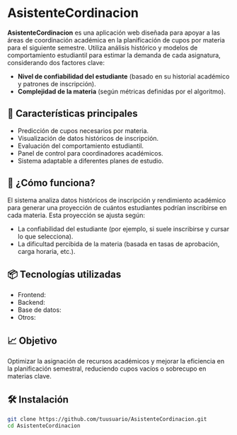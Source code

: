 # AsistenteCordinacion

**AsistenteCordinacion** es una aplicación web diseñada para apoyar a las áreas de coordinación académica en la planificación de cupos por materia para el siguiente semestre. Utiliza análisis histórico y modelos de comportamiento estudiantil para estimar la demanda de cada asignatura, considerando dos factores clave:

- **Nivel de confiabilidad del estudiante** (basado en su historial académico y patrones de inscripción).
- **Complejidad de la materia** (según métricas definidas por el algoritmo).

## 🚀 Características principales

- Predicción de cupos necesarios por materia.
- Visualización de datos históricos de inscripción.
- Evaluación del comportamiento estudiantil.
- Panel de control para coordinadores académicos.
- Sistema adaptable a diferentes planes de estudio.

## 🧠 ¿Cómo funciona?

El sistema analiza datos históricos de inscripción y rendimiento académico para generar una proyección de cuántos estudiantes podrían inscribirse en cada materia. Esta proyección se ajusta según:

- La confiabilidad del estudiante (por ejemplo, si suele inscribirse y cursar lo que selecciona).
- La dificultad percibida de la materia (basada en tasas de aprobación, carga horaria, etc.).

## 📦 Tecnologías utilizadas

- Frontend: 
- Backend: 
- Base de datos:
- Otros: 

## 📈 Objetivo

Optimizar la asignación de recursos académicos y mejorar la eficiencia en la planificación semestral, reduciendo cupos vacíos o sobrecupo en materias clave.

## 🛠 Instalación

```bash
git clone https://github.com/tuusuario/AsistenteCordinacion.git
cd AsistenteCordinacion
